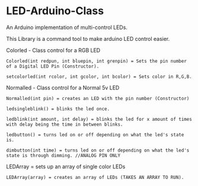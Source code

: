 # LED-Arduino-Class
An Arduino implementation of multi-control LEDs.

This Library is a command tool to make arduino LED control easier.

Colorled - Class control for a RGB LED

    Colorled(int redpun, int bluepin, int grenpin) = Sets the pin number of a Digital LED Pin (Constructor).
    
    setcolorled(int rcolor, int gcolor, int bcolor) = Sets color in R,G,B.
    

    
Normalled - Class control for a Normal 5v LED

    Normalled(int pin) = creates an LED with the pin number (Constructor)
    
    ledsingleblink() = blinks the led once.
    
    ledblink(int amount, int delay) = blinks the led for x amount of times with delay being the time in between blinks.
    
    ledbutton() = turns led on or off depending on what the led's state is. 
    
    dimbutton(int time) = turns led on or off depending on what the led's state is through dimming. //ANALOG PIN ONLY
    

LEDArray = sets up an array of single color LEDs

    LEDArray(array) = creates an array of LEDs (TAKES AN ARRAY TO RUN).


